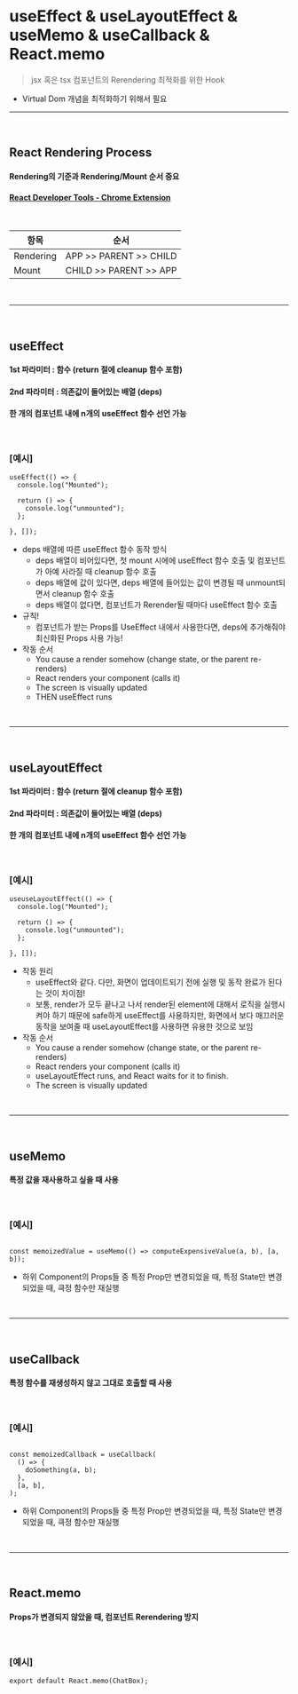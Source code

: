 # useEffect & useLayoutEffect & useMemo & useCallback & React.memo
> jsx 혹은 tsx 컴포넌트의 Rerendering 최적화를 위한 Hook
* Virtual Dom 개념을 최적화하기 위해서 필요

<hr>
<br>

## React Rendering Process
#### Rendering의 기준과 Rendering/Mount 순서 중요
#### [React Developer Tools - Chrome Extension](https://chrome.google.com/webstore/detail/react-developer-tools/fmkadmapgofadopljbjfkapdkoienihi/related?hl=ko)

<br>

|항목|순서|
|---------|---------|
|Rendering|APP >> PARENT >> CHILD|
|Mount|CHILD >> PARENT >> APP|

<br>
<hr>
<br>

## useEffect
#### 1st 파라미터 : 함수 (return 절에 cleanup 함수 포함)
#### 2nd 파라미터 : 의존값이 들어있는 배열 (deps)
#### 한 개의 컴포넌트 내에 n개의 useEffect 함수 선언 가능

<br>

### [예시]
```tsx
useEffect(() => {
  console.log("Mounted");
  
  return () => {
    console.log("unmounted");
  };
  
}, []);
```
* deps 배열에 따른 useEffect 함수 동작 방식
  * deps 배열이 비어있다면,  첫 mount 시에에 useEffect 함수 호출 및 컴포넌트가 아예 사라질 때 cleanup 함수 호출
  * deps 배열에 값이 있다면, deps 배열에 들어있는 값이 변경될 때 unmount되면서 cleanup 함수 호출
  * deps 배열이 없다면, 컴포넌트가 Rerender될 때마다 useEffect 함수 호출
* 규칙!
  * 컴포넌트가 받는 Props를 UseEffect 내에서 사용한다면, deps에 추가해줘야 최신화된 Props 사용 가능!
* 작동 순서
  * You cause a render somehow (change state, or the parent re-renders)
  * React renders your component (calls it)
  * The screen is visually updated
  * THEN useEffect runs

<br>
<hr>
<br>

## useLayoutEffect
#### 1st 파라미터 : 함수 (return 절에 cleanup 함수 포함)
#### 2nd 파라미터 : 의존값이 들어있는 배열 (deps)
#### 한 개의 컴포넌트 내에 n개의 useEffect 함수 선언 가능

<br>

### [예시]
```tsx
useuseLayoutEffect(() => {
  console.log("Mounted");
  
  return () => {
    console.log("unmounted");
  };
  
}, []);
```
* 작동 원리
  * useEffect와 같다. 다만, 화면이 업데이트되기 전에 실행 및 동작 완료가 된다는 것이 차이점!
  * 보통, render가 모두 끝나고 나서 render된 element에 대해서 로직을 실행시켜야 하기 때문에 safe하게 useEffect를 사용하지만, 화면에서 보다 매끄러운 동작을 보여줄 때 useLayoutEffect를 사용하면 유용한 것으로 보임
* 작동 순서
  * You cause a render somehow (change state, or the parent re-renders)
  * React renders your component (calls it)
  * useLayoutEffect runs, and React waits for it to finish.
  * The screen is visually updated

<br>
<hr>
<br>

## useMemo
#### 특정 값을 재사용하고 싶을 때 사용

<br>

### [예시]
```tsx

const memoizedValue = useMemo(() => computeExpensiveValue(a, b), [a, b]);

```
* 하위 Component의 Props들 중 특정 Prop만 변경되었을 때, 특정 State만 변경되었을 때, 큭정 함수만 재실행

<br>
<hr>
<br>

## useCallback
#### 특정 함수를 재생성하지 않고 그대로 호출할 때 사용

<br>

### [예시]
```tsx

const memoizedCallback = useCallback(
  () => {
    doSomething(a, b);
  },
  [a, b],
);
```
* 하위 Component의 Props들 중 특정 Prop만 변경되었을 때, 특정 State만 변경되었을 때, 큭정 함수만 재실행

<br>
<hr>
<br>

## React.memo
#### Props가 변경되지 않았을 때, 컴포넌트 Rerendering 방지

<br>

### [예시]
```tsx
export default React.memo(ChatBox);
```
